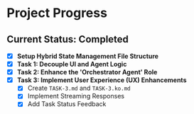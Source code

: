 # Project Progress

## Current Status: Completed

-   [x] **Setup Hybrid State Management File Structure**
-   [x] **Task 1: Decouple UI and Agent Logic**
-   [x] **Task 2: Enhance the 'Orchestrator Agent' Role**
-   [x] **Task 3: Implement User Experience (UX) Enhancements**
    -   [x] Create `TASK-3.md` and `TASK-3.ko.md`
    -   [x] Implement Streaming Responses
    -   [x] Add Task Status Feedback
